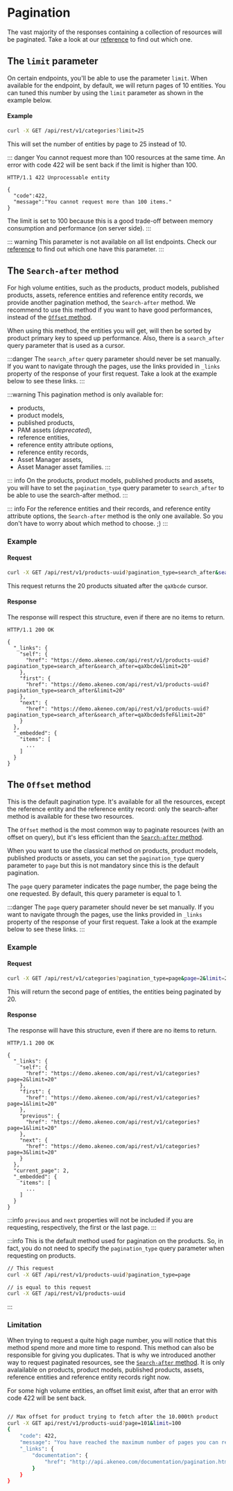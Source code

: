 # Pagination

The vast majority of the responses containing a collection of resources will be paginated. Take a look at our [reference](/api-reference.html) to find out which one.

## The `limit` parameter

On certain endpoints, you'll be able to use the parameter `limit`. When available for the endpoint, by default, we will return pages of 10 entities. You can tuned this number by using the `limit` parameter as shown in the example below.

#### Example
``` bash
curl -X GET /api/rest/v1/categories?limit=25
```

This will set the number of entities by page to 25 instead of 10.

::: danger
You cannot request more than 100 resources at the same time.
An error with code 422 will be sent back if the limit is higher than 100.
```http
HTTP/1.1 422 Unprocessable entity

{ 
  "code":422, 
  "message":"You cannot request more than 100 items." 
}
```
The limit is set to 100 because this is a good trade-off between memory consumption and performance (on server side).
:::

::: warning
This parameter is not available on all list endpoints. Check our [reference](/api-reference.html) to find out which one have this parameter.
:::

## The `Search-after` method

For high volume entities, such as the products, product models, published products, assets, reference entities and reference entity records, we provide another pagination method, the `Search-after` method. We recommend to use this method if you want to have good performances, instead of the [`Offset` method](/documentation/pagination.html#the-offset-method).

When using this method, the entities you will get, will then be sorted by product primary key to speed up performance. Also, there is a `search_after` query parameter that is used as a cursor.

:::danger
The `search_after` query parameter should never be set manually. If you want to navigate through the pages, use the links provided in `_links` property of the response of your first request. Take a look at the example below to see these links.
:::

:::warning
This pagination method is only available for:
- products,
- product models,
- published products,
- PAM assets (_deprecated_),
- reference entities,
- reference entity attribute options,
- reference entity records,
- Asset Manager assets,
- Asset Manager asset families.
:::

::: info
On the products, product models, published products and assets, you will have to set the `pagination_type` query parameter to `search_after` to be able to use the search-after method.
:::

::: info
For the reference entities and their records, and reference entity attribute options, the `Search-after` method is the only one available. So you don't have to worry about which method to choose. ;)
:::

### Example
#### Request
``` bash
curl -X GET /api/rest/v1/products-uuid?pagination_type=search_after&search_after=qaXbcde&limit=20
```

This request returns the 20 products situated after the `qaXbcde` cursor.

#### Response
The response will respect this structure, even if there are no items to return.

```http
HTTP/1.1 200 OK

{
  "_links": {
    "self": {
      "href": "https://demo.akeneo.com/api/rest/v1/products-uuid?pagination_type=search_after&search_after=qaXbcde&limit=20"
    },
    "first": {
      "href": "https://demo.akeneo.com/api/rest/v1/products-uuid?pagination_type=search_after&limit=20"
    },
    "next": {
      "href": "https://demo.akeneo.com/api/rest/v1/products-uuid?pagination_type=search_after&search_after=qaXbcdedsfeF&limit=20"
    }
  },
  "_embedded": {
    "items": [
      ...
    ]
  }
}
```

## The `Offset` method

This is the default pagination type. It's available for all the resources, except the reference entity and the reference entity record: only the search-after method is available for these two resources.

The `Offset` method is the most common way to paginate resources (with an offset on query), but it's less efficient than the [`Search-after` method](/documentation/pagination.html#the-search-after-method).

When you want to use the classical method on products, product models, published products or assets, you can set the `pagination_type` query parameter to `page` but this is not mandatory since this is the default pagination.

The `page` query parameter indicates the page number, the page being the one requested. By default, this query parameter is equal to 1.

:::danger
The `page` query parameter should never be set manually. If you want to navigate through the pages, use the links provided in `_links` property of the response of your first request. Take a look at the example below to see these links. 
:::

### Example
#### Request
``` bash
curl -X GET /api/rest/v1/categories?pagination_type=page&page=2&limit=20
```

This will return the second page of entities, the entities being paginated by 20.

#### Response
The response will have this structure, even if there are no items to return.

```http
HTTP/1.1 200 OK

{
  "_links": {
    "self": {
      "href": "https://demo.akeneo.com/api/rest/v1/categories?page=2&limit=20"
    },
    "first": {
      "href": "https://demo.akeneo.com/api/rest/v1/categories?page=1&limit=20"
    },
    "previous": {
      "href": "https://demo.akeneo.com/api/rest/v1/categories?page=1&limit=20"
    },
    "next": {
      "href": "https://demo.akeneo.com/api/rest/v1/categories?page=3&limit=20"
    }
  },
  "current_page": 2,
  "_embedded": {
    "items": [
      ...
    ]
  }
}
```

:::info
`previous` and `next` properties will not be included if you are requesting, respectively, the first or the last page.
:::

:::info
This is the default method used for pagination on the products. So, in fact, you do not need to specify the `pagination_type` query parameter when requesting on products.
``` bash
// This request
curl -X GET /api/rest/v1/products-uuid?pagination_type=page

// is equal to this request
curl -X GET /api/rest/v1/products-uuid
```
:::

### Limitation

When trying to request a quite high page number, you will notice that this method spend more and more time to respond. This method can also be responsible for giving you duplicates. That is why we introduced another way to request paginated resources, see the [`Search-after` method](/documentation/pagination.html#the-search-after-method). It is only avalailable on products, product models, published products, assets, reference entities and reference entity records right now.

For some high volume entities, an offset limit exist, after that an error with code 422 will be sent back.
``` bash

// Max offset for product trying to fetch after the 10.000th product
curl -X GET api/rest/v1/products-uuid?page=101&limit=100
{
    "code": 422,
    "message": "You have reached the maximum number of pages you can retrieve with the \"page\" pagination type. Please use the search after pagination type instead",
    "_links": {
        "documentation": {
            "href": "http://api.akeneo.com/documentation/pagination.html#the-search-after-method"
        }
    }
}
```